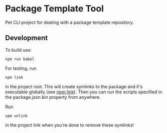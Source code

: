 Package Template Tool
=====================

Pet CLI project for dealing with a package template repository.

Development
-----------

To build use:

```
npm run babel
```

For testing, run

```
npm link
```

in the project root. This will create symlinks to the package and it's executable globally (see [npm link](https://docs.npmjs.com/cli/link.html)). Then you can run the scripts specified in the package.json bin property from anywhere.

Run

```
npm unlink
```

in the project link when you're done to remove these symlinks!